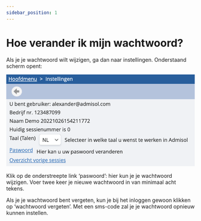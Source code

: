 ```yaml
---
sidebar_position: 1
---
```


# Hoe verander ik mijn wachtwoord? 


Als je je wachtwoord wilt wijzigen, ga dan naar instellingen. Onderstaand scherm opent: 

![alt text](image.png)

Klik op de onderstreepte link ‘paswoord’: hier kun je je wachtwoord wijzigen. Voer twee keer je nieuwe wachtwoord in van minimaal acht tekens.

Als je je wachtwoord bent vergeten, kun je bij het inloggen gewoon klikken op ‘wachtwoord vergeten’. Met een sms-code zal je je wachtwoord opnieuw kunnen instellen. 
